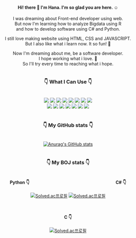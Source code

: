 #


<div align = "center">
  

#### Hi! there 👋 I'm Hana. I'm so glad you are here. :relaxed:

I was dreaming about Front-end developer using web. </br>
But now I'm learning how to analyze Bigdata using R </br>
and how to develop software using C# and Python.

I still love making website using HTML, CSS and JAVASCRIPT.</br>
But I also like what i learn now. It so fun! :star_struck:

Now I'm dreaming about me, be a software developer.</br>
I hope working what i love. :smiling_face_with_three_hearts:</br>
So I'll try every time to reaching what i hope.
#

### :point_down: What I Can Use :point_down:</br></br>

  <img src="https://img.shields.io/badge/R-276DC3?logo=R&logoColor=white&style=for-the-badge" /> <img src="https://img.shields.io/badge/Python-3776AB.svg?logo=Python&logoColor=white&style=for-the-badge" /> <img src="https://img.shields.io/badge/Django-092E20.svg?logo=Django&logoColor=white&style=for-the-badge" /> <img src="https://img.shields.io/badge/C%23-239120?style=for-the-badge&logo=c-sharp&logoColor=white" /> <img src="https://img.shields.io/badge/HTML5-E34F26.svg?logo=HTML5&logoColor=white&style=for-the-badge" /> <img src="https://img.shields.io/badge/CSS3-1572B6.svg?logo=CSS3&logoColor=white&style=for-the-badge" /> <img src="https://img.shields.io/badge/JavaScript-F7DF1E.svg?logo=JavaScript&logoColor=white&style=for-the-badge" /> <img src="https://img.shields.io/badge/PHP-777BB4.svg?logo=PHP&logoColor=white&style=for-the-badge" /></br>
  <img src="https://img.shields.io/badge/jQuery-0769AD.svg?logo=jQuery&logoColor=white&style=for-the-badge" /> <img src="https://img.shields.io/badge/SQLite-003B57.svg?logo=SQLite&logoColor=white&style=for-the-badge" /> <img src="https://img.shields.io/badge/MariaDB-003545.svg?logo=MariaDB&logoColor=white&style=for-the-badge" /> <img src="https://img.shields.io/badge/Git-F05032.svg?logo=Git&logoColor=white&style=for-the-badge" /> <img src="https://img.shields.io/badge/GitHub-181717.svg?logo=GitHub&logoColor=white&style=for-the-badge" /> <img src="https://img.shields.io/badge/Slack-4A154B.svg?logo=Slack&logoColor=white&style=for-the-badge" /> <img src="https://img.shields.io/badge/Bootstrap-7952B3.svg?logo=Bootstrap&logoColor=white&style=for-the-badge" /></br></br>

### :point_down: My GitHub stats :point_down:</br></br>
[![Anurag's GitHub stats](https://github-readme-stats.vercel.app/api?username=hello9721)](https://github.com/anuraghazra/github-readme-stats)</br></br>

### :point_down: My BOJ stats :point_down:</br></br>

#### Python :point_down:                    C# :point_down:
[![Solved.ac프로필](http://mazassumnida.wtf/api/v2/generate_badge?boj=hello9721)](https://solved.ac/hello9721) [![Solved.ac프로필](http://mazassumnida.wtf/api/v2/generate_badge?boj=hanya97)](https://solved.ac/profile/hanya97)

</br>

#### C :point_down:
[![Solved.ac프로필](http://mazassumnida.wtf/api/v2/generate_badge?boj=xium9721)](https://solved.ac/xium9721)

</div>
